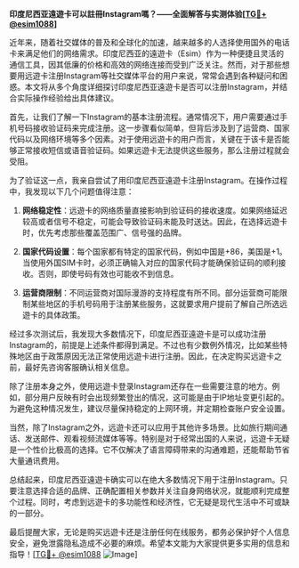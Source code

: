 **印度尼西亚遠遊卡可以註冊Instagram嗎？——全面解答与实测体验[[TG💪+ @esim1088](https://t.me/s/esim1088)]**

近年来，随着社交媒体的普及和全球化的加速，越来越多的人选择使用国外的电话卡来满足他们的网络需求。印度尼西亚的遠遊卡（Esim）作为一种便捷且灵活的通信工具，因其低廉的价格和高效的网络连接而受到广泛关注。然而，对于那些想要用远遊卡注册Instagram等社交媒体平台的用户来说，常常会遇到各种疑问和困惑。本文将从多个角度详细探讨印度尼西亚遠遊卡是否可以注册Instagram，并结合实际操作经验给出具体建议。

首先，让我们了解一下Instagram的基本注册流程。通常情况下，用户需要通过手机号码接收验证码来完成注册。这一步骤看似简单，但背后涉及到了运营商、国家代码以及网络环境等多个因素。对于使用远遊卡的用户而言，关键在于该卡是否能够正常接收短信或语音验证码。如果远遊卡无法提供这些服务，那么注册过程就会受阻。

为了验证这一点，我亲自尝试了用印度尼西亚遠遊卡注册Instagram。在操作过程中，我发现以下几个问题值得注意：

1. **网络稳定性**：远遊卡的网络质量直接影响到验证码的接收速度。如果网络延迟较高或者信号不稳定，可能会导致验证码未能及时送达。因此，在选择远遊卡时，优先考虑那些覆盖范围广、信号强的品牌。

2. **国家代码设置**：每个国家都有特定的国家代码，例如中国是+86，美国是+1。当使用外国SIM卡时，必须正确输入对应的国家代码才能确保验证码的顺利接收。否则，即使号码有效也可能收不到信息。

3. **运营商限制**：不同运营商对国际漫游的支持程度有所不同。部分运营商可能限制某些地区的手机号码用于注册某些服务，这就要求用户提前了解自己所选远遊卡的具体政策。

经过多次测试后，我发现大多数情况下，印度尼西亚遠遊卡是可以成功注册Instagram的，前提是上述条件都得到满足。不过也有少数例外情况，比如某些特殊地区由于政策原因无法正常使用远遊卡进行注册。因此，在决定购买远遊卡之前，最好先咨询客服确认相关信息。

除了注册本身之外，使用远遊卡登录Instagram还存在一些需要注意的地方。例如，部分用户反映有时会出现频繁登出的情况，这可能是由于IP地址变更引起的。为避免这种情况发生，建议尽量保持稳定的上网环境，并定期检查账户安全设置。

当然，除了Instagram之外，远遊卡还可以应用于其他许多场景。比如旅行期间通话、发送邮件、观看视频流媒体等等。特别是对于经常出国的人来说，远遊卡无疑是一个性价比极高的选择。它不仅解决了语言障碍带来的沟通难题，还能帮助节省大量通讯费用。

总结起来，印度尼西亚遠遊卡确实可以在绝大多数情况下用于注册Instagram。只要注意选择合适的品牌、正确配置相关参数并关注自身网络状况，就能顺利完成整个过程。同时，考虑到远遊卡的多功能性和经济性，它无疑是现代生活中不可或缺的一部分。

最后提醒大家，无论是购买远遊卡还是注册任何在线服务，都务必保护好个人信息安全，避免泄露隐私造成不必要的麻烦。希望本文能为大家提供更多实用的信息和指导！[[TG💪+ @esim1088](https://t.me/s/esim1088) ![Image](https://i.postimg.cc/4NQfJmqS/Snipaste-2025-05-13-00-14-12.png)]